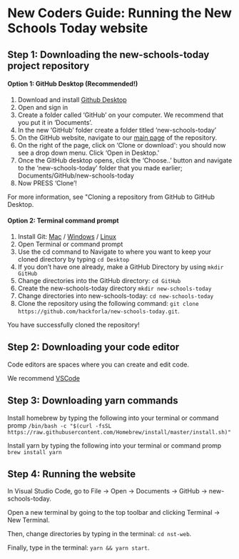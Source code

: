 
# New Coders Guide: Running the New Schools Today website  

## Step 1: Downloading the new-schools-today project repository

#### Option 1: GitHub Desktop (Recommended!)
1. Download and install [Github Desktop](https://desktop.github.com/)
2. Open and sign in
3. Create a folder called ‘GitHub’ on your computer. We recommend that you put it in ‘Documents’.
4. In the new ‘GitHub’ folder create a folder titled ‘new-schools-today’
5. On the GitHub website, navigate to our [main page](https://github.com/hackforla/new-schools-today) of the repository.
6. On the right of the page, click on ‘Clone or download': you should now see a drop down menu. Click ‘Open in Desktop.' 
7. Once the GitHub desktop opens, click the ‘Choose..’ button and navigate to the ‘new-schools-today’ folder that you made earlier; Documents/GitHub/new-schools-today
8. Now PRESS ‘Clone’!

For more information, see "Cloning a repository from GitHub to GitHub Desktop.


#### Option 2: Terminal command prompt
1. Install Git: 
[Mac](https://git-scm.com/download/mac) /
[Windows](https://git-scm.com/download/win) / 
[Linux](https://git-scm.com/download/linux)
2. Open Terminal or command prompt
3. Use the cd command to Navigate to where you want to keep your cloned directory by typing
`cd Desktop`
4. If you don’t have one already, make a GitHub Directory by using 
`mkdir GitHub`
5. Change directories into the GitHub directory:
`cd GitHub`
6. Create the new-schools-today directory
`mkdir new-schools-today`
7. Change directories into new-schools-today: 
`cd new-schools-today`
8. Clone the repository using the following command: 
`git clone https://github.com/hackforla/new-schools-today.git`. 

You have successfully cloned the repository!


## Step 2: Downloading your code editor

Code editors are spaces where you can create and edit code. 

We recommend [VSCode](https://code.visualstudio.com/Download)

## Step 3: Downloading yarn commands
Install homebrew by typing the following into your terminal or command promp
`/bin/bash -c "$(curl -fsSL https://raw.githubusercontent.com/Homebrew/install/master/install.sh)"
`

Install yarn by typing the following into your terminal or command promp
`brew install yarn`


## Step 4: Running the website

In Visual Studio Code, go to File -> Open -> Documents -> GitHub -> new-schools-today. 


Open a new terminal by going to the top toolbar and clicking Terminal -> New Terminal. 

Then, change directories by typing in the terminal: ```cd nst-web```. 

Finally, type in the terminal: ```yarn && yarn start```.


